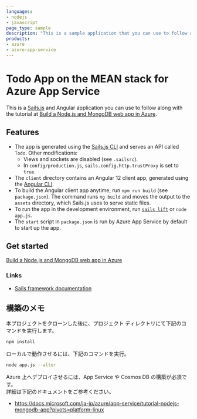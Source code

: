 ```yaml
---
languages:
- nodejs
- javascript
page_type: sample
description: "This is a sample application that you can use to follow along with the Build a Node.js and MongoDB web app in Azure tutorial."
products:
- azure
- azure-app-service
---
```


# Todo App on the MEAN stack for Azure App Service

This is a [Sails.js](https://sailsjs.com) and Angular application you can use to follow along with the tutorial at [Build a Node.js and MongoDB web app in Azure](https://docs.microsoft.com/azure/app-service/tutorial-nodejs-mongodb-app).

## Features

- The app is generated using the [Sails.js CLI](https://sailsjs.com/documentation/reference/command-line-interface) and serves an API called `Todo`. Other modifications:
    - Views and sockets are disabled (see `.sailsrc`).
    - In `config/production.js`, `sails.config.http.trustProxy` is set to `true`.
- The `client` directory contains an Angular 12 client app, generated using the [Angular CLI](https://angular.io/cli/new).
- To build the Angular client app anytime, run `npm run build` (see `package.json`). The command runs `ng build` and moves the output to the `assets` directory, which Sails.js uses to serve static files.
- To run the app in the development environment, run [`sails lift`](https://sailsjs.com/documentation/reference/command-line-interface/sails-lift) or `node app.js`.
- The `start` script in `package.json` is run by Azure App Service by default to start up the app.

## Get started

[Build a Node.js and MongoDB web app in Azure](https://docs.microsoft.com/azure/app-service/tutorial-nodejs-mongodb-app)

### Links

+ [Sails framework documentation](https://sailsjs.com/get-started)


## 構築のメモ
本プロジェクトをクローンした後に、プロジェクト ディレクトリにて下記のコマンドを実行します。

```bash
npm install
```

ローカルで動作させるには、下記のコマンドを実行。

```bash
node app.js --alter
```

Azure 上へデプロイさせるには、App Service や Cosmos DB の構築が必須です。  
詳細は下記のドキュメントをご参考ください。

- https://docs.microsoft.com/ja-jp/azure/app-service/tutorial-nodejs-mongodb-app?pivots=platform-linux
